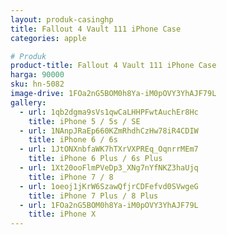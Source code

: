 ```yaml
---
layout: produk-casinghp
title: Fallout 4 Vault 111 iPhone Case
categories: apple

# Produk
product-title: Fallout 4 Vault 111 iPhone Case
harga: 90000
sku: hn-5082
image-drive: 1FOa2nG5BOM0h8Ya-iM0pOVY3YhAJF79L
gallery:
  - url: 1qb2dgma9sVs1qwCaLHHPFwtAuchEr8Hc
    title: iPhone 5 / 5s / SE
  - url: 1NAnpJRaEp660KZmRhdhCzHw78iR4CDIW
    title: iPhone 6 / 6s
  - url: 1JtONXnbfaWK7hTXrVXPREq_OqnrrMEm7
    title: iPhone 6 Plus / 6s Plus
  - url: 1Xt20ooFlmPVeDp3_XNg7nYfNKZ3haUjq
    title: iPhone 7 / 8
  - url: 1oeoj1jKrW6SzawQfjrCDFefvd0SVwgeG
    title: iPhone 7 Plus / 8 Plus
  - url: 1FOa2nG5BOM0h8Ya-iM0pOVY3YhAJF79L
    title: iPhone X
---
```

